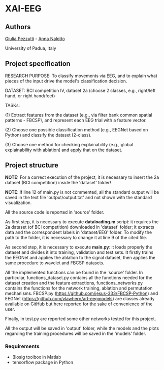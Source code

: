 # XAI-EEG

## Authors
[Giulia Pezzutti](https://github.com/giuliapezzutti) - [Anna Nalotto](https://github.com/annanltt)

University of Padua, Italy

## Project specification

RESEARCH PURPOSE: To classify movements via EEG, and to explain what pieces of the input drive the model's classification decision.

DATASET: BCI competition IV, dataset 2a (choose 2 classes, e.g., right/left hand, or right hand/feet)

TASKs:

(1) Extract features from the dataset (e.g., via filter bank common spatial patterns - FBCSP), and represent each EEG trial with a feature vector.

(2) Choose one possible classification method (e.g., EEGNet based on Python) and classify the dataset (2-class).

(3) Choose one method for checking explainability (e.g., global explainability with ablation) and apply that on the dataset.

## Project structure

**NOTE:**
For a correct execution of the project, it is necessary to insert the 2a dataset (BCI competition) inside the 'dataset' folder!

**NOTE**:
If line 12 of main.py is not commented, all the standard output will be saved in the text file 'output/output.txt' and not shown with the standard visualization. 

All the source code is reported in 'source' folder.

As first step, it is necessary to execute **dataloading.m** script: it requires the 2a dataset (of BCI competition) downloaded in 'dataset' folder; it extracts data and the correspondent labels in 'dataset/EEG' folder. To modify the path to the folder, it is necessary to change it at line 9 of the cited file. 

As second step, it is necessary to execute **main.py**: it loads properly the dataset and divides it into training, validation and test sets. It firstly trains the EEGNet and applies the ablation to the signal dataset, then applies the same procedure to wavelet and FBCSP datasets. 

All the implemented functions can be found in the 'source' folder. In particular, functions_dataset.py contains all the functions needed for the dataset creation and the feature extractions, functions_networks.py contains the functions for the network training, ablation and permutation mechanisms. FBCSP.py (https://github.com/jesus-333/FBCSP-Python) and EEGNet (https://github.com/vlawhern/arl-eegmodels) are classes already available on GitHub but here reported for the sake of convenience of the user. 

Finally, in test.py are reported some other networks tested for this project. 

All the output will be saved in 'output' folder, while the models and the plots regarding the training procedures will be saved in the 'models' folder. 

### Requirements

- Biosig toolbox in Matlab
- tensorflow package in Python